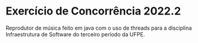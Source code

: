 # Exercício de Concorrência 2022.2
Reprodutor de música feito em java com o uso de threads para a disciplina Infraestrutura de Software do terceiro período da UFPE.
